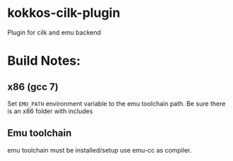 # kokkos-cilk-plugin
Plugin for cilk and emu backend


# Build Notes:


## x86 (gcc 7)
Set `EMU_PATH` environment variable to the emu toolchain path.  Be sure there is an x86 folder with includes


## Emu toolchain 
emu toolchain must be installed/setup
use emu-cc as compiler.
